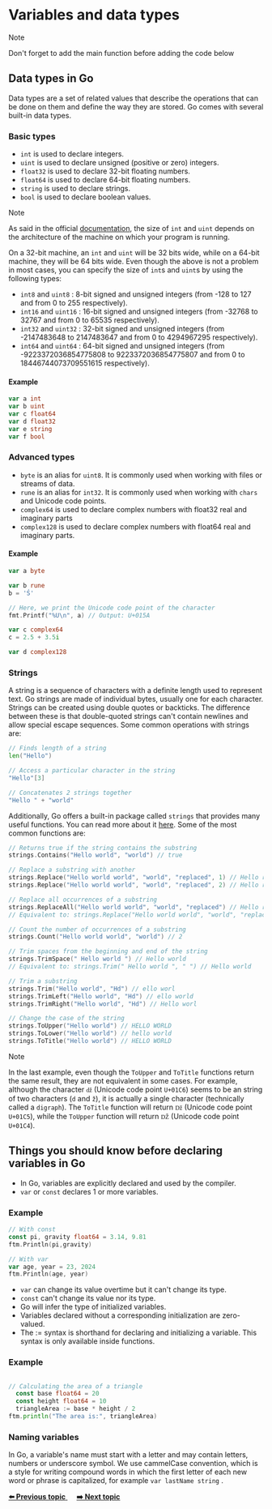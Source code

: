 # Variables and data types 
> [!NOTE]
> Don't forget to add the main function before adding the code below

## Data types in Go
Data types are a set of related values that describe the operations that can be done on them and define the way they are stored. Go comes with several built-in data types.

### Basic types

- `int` is used to declare integers.
- `uint` is used to declare unsigned (positive or zero) integers.
- `float32` is used to declare 32-bit floating numbers.
- `float64` is used to declare 64-bit floating numbers.
- `string` is used to declare strings.
- `bool` is used to declare boolean values.

> [!NOTE]
> As said in the official [documentation](https://go.dev/ref/spec#Numeric_types), the size of `int` and `uint` depends on the architecture of the machine on which your program is running.

On a 32-bit machine, an `int` and `uint` will be 32 bits wide, while on a 64-bit machine, they will be 64 bits wide. Even though the above is not a problem in most cases, you can specify the size of `int`s and `uint`s by using the following types:

- `int8` and `uint8` : 8-bit signed and unsigned integers (from -128 to 127 and from 0 to 255 respectively). 
- `int16` and `uint16` : 16-bit signed and unsigned integers (from -32768 to 32767 and from 0 to 65535 respectively).
- `int32` and `uint32` : 32-bit signed and unsigned integers (from -2147483648 to 2147483647 and from 0 to 4294967295 respectively).
- `int64` and `uint64` : 64-bit signed and unsigned integers (from -9223372036854775808 to 9223372036854775807 and from 0 to 18446744073709551615 respectively).

#### Example
``` GO
var a int
var b uint
var c float64
var d float32
var e string
var f bool
```

### Advanced types

- `byte` is an alias for `uint8`. It is commonly used when working with files or streams of data.
- `rune` is an alias for `int32`. It is commonly used when working with `chars` and Unicode code points.
- `complex64` is used to declare complex numbers with float32 real and imaginary parts
- `complex128` is used to declare complex numbers with float64 real and imaginary parts. 

#### Example
``` GO
var a byte

var b rune
b = 'Ś'

// Here, we print the Unicode code point of the character
fmt.Printf("%U\n", a) // Output: U+015A

var c complex64
c = 2.5 + 3.5i

var d complex128
```

### Strings
A string is a sequence of characters with a definite length used to represent text. Go strings are made of individual bytes, usually one for each character. Strings can be created using double quotes or backticks. The difference between these is that double-quoted strings can't contain newlines and allow special escape sequences. Some common operations with strings are:
```Go
// Finds length of a string
len("Hello")

// Access a particular character in the string
"Hello"[3]

// Concatenates 2 strings together
"Hello " + "world"
```

Additionally, Go offers a built-in package called `strings` that provides many useful functions. You can read more about it [here](https://pkg.go.dev/strings). Some of the most common functions are:

```Go
// Returns true if the string contains the substring
strings.Contains("Hello world", "world") // true

// Replace a substring with another
strings.Replace("Hello world world", "world", "replaced", 1) // Hello replaced world
strings.Replace("Hello world world", "world", "replaced", 2) // Hello replaced replaced

// Replace all occurrences of a substring
strings.ReplaceAll("Hello world world", "world", "replaced") // Hello replaced replaced
// Equivalent to: strings.Replace("Hello world world", "world", "replaced", -1) // Hello replaced replaced

// Count the number of occurrences of a substring
strings.Count("Hello world world", "world") // 2

// Trim spaces from the beginning and end of the string
strings.TrimSpace(" Hello world ") // Hello world
// Equivalent to: strings.Trim(" Hello world ", " ") // Hello world

// Trim a substring 
strings.Trim("Hello world", "Hd") // ello worl
strings.TrimLeft("Hello world", "Hd") // ello world
strings.TrimRight("Hello world", "Hd") // Hello worl

// Change the case of the string
strings.ToUpper("Hello world") // HELLO WORLD
strings.ToLower("Hello world") // hello world
strings.ToTitle("Hello world") // HELLO WORLD
```

> [!NOTE]
> In the last example, even though the `ToUpper` and `ToTitle` functions return the same result, they are not equivalent in some cases. For example, although the character `ǆ` (Unicode code point `U+01C6`) seems to be an string of two characters (`d` and `ž`), it is actually a single character (technically called a `digraph`). The `ToTitle` function will return `ǅ` (Unicode code point `U+01C5`), while the `ToUpper` function will return `Ǆ` (Unicode code point `U+01C4`).

## Things you should know before declaring variables in Go
- In Go, variables are explicitly declared and used by the compiler.
- `var` or `const` declares 1 or more variables.
### Example
  ``` GO
  // With const
  const pi, gravity float64 = 3.14, 9.81
  ftm.Println(pi,gravity)

 // With var
  var age, year = 23, 2024
  ftm.Println(age, year)
  ```
- `var` can change its value overtime but it can't change its type.
- `const` can't change its value nor its type.
- Go will infer the type of initialized variables.
- Variables declared without a corresponding initialization are zero-valued.
- The := syntax is shorthand for declaring and initializing a variable. This syntax is only available inside functions.
### Example
  ``` GO

  // Calculating the area of a triangle
	const base float64 = 20
	const height float64 = 10
	triangleArea := base * height / 2
  ftm.println("The area is:", triangleArea)
  ```

### Naming variables
In Go, a variable's name must start with a letter and may contain letters, numbers or underscore symbol. We use cammelCase convention, which is a style for writing compound words in which the first letter of each new word or phrase is capitalized, for example `var lastName string` .

<div>
<a href="https://github.com/lara-vel-dev/backend-with-golang/blob/main/the-basics/01-hello-world" >
	<strong>⬅️ Previous topic</strong>
</a>
&emsp;
<a href="https://github.com/lara-vel-dev/backend-with-golang/blob/main/the-basics/03-operators" >
	<strong>➡️ Next topic</strong>
</a>
</div>

